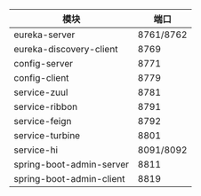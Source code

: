 |  模块   | 端口  |
|  ----  | ----  |
| eureka-server  | 8761/8762 |
| eureka-discovery-client  | 8769 |
| config-server  | 8771 |
| config-client  | 8779 |
| service-zuul  | 8781 |
| service-ribbon  | 8791 |
| service-feign  | 8792 |
| service-turbine  | 8801 |
| service-hi  | 8091/8092 |
| spring-boot-admin-server  | 8811 |
| spring-boot-admin-client  | 8819 |
